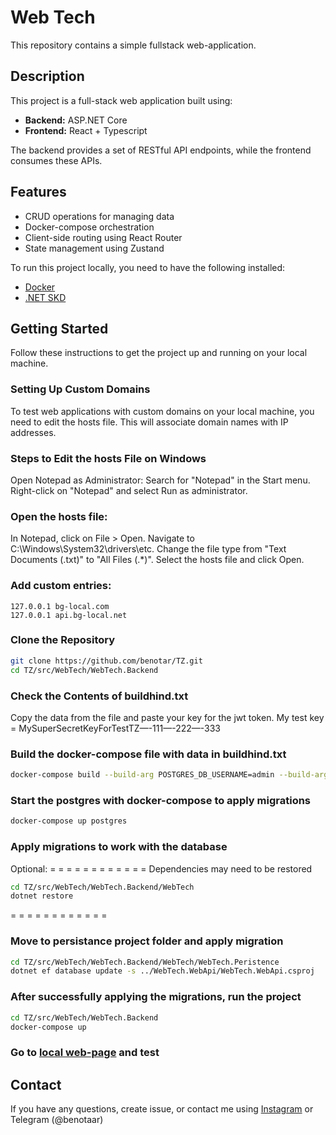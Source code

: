 # Web Tech

This repository contains a simple fullstack web-application.

## Description

This project is a full-stack web application built using:

- **Backend:** ASP.NET Core
- **Frontend:** React + Typescript

The backend provides a set of RESTful API endpoints, while the frontend consumes these APIs.

## Features

- CRUD operations for managing data
- Docker-compose orchestration
- Client-side routing using React Router
- State management using Zustand

To run this project locally, you need to have the following installed:

- [Docker](https://www.docker.com/products/docker-desktop/)
- [.NET SKD](https://dotnet.microsoft.com/en-us/download/)

## Getting Started

Follow these instructions to get the project up and running on your local machine.

### Setting Up Custom Domains
To test web applications with custom domains on your local machine, you need to edit the hosts file. This will associate domain names with IP addresses.

### Steps to Edit the hosts File on Windows

Open Notepad as Administrator:
Search for "Notepad" in the Start menu.
Right-click on "Notepad" and select Run as administrator.

### Open the hosts file:

In Notepad, click on File > Open.
Navigate to C:\Windows\System32\drivers\etc.
Change the file type from "Text Documents (.txt)" to "All Files (.*)".
Select the hosts file and click Open.

### Add custom entries:

```
127.0.0.1 bg-local.com
127.0.0.1 api.bg-local.net
```

### Clone the Repository

```bash
git clone https://github.com/benotar/TZ.git
cd TZ/src/WebTech/WebTech.Backend
```

### Check the Contents of buildhind.txt

Copy the data from the file and paste your key for the jwt token. My test key = MySuperSecretKeyForTestTZ—-111—-222—-333

### Build the docker-compose file with data in buildhind.txt

```bash
docker-compose build --build-arg POSTGRES_DB_USERNAME=admin --build-arg POSTGRES_DB_PASSWORD=admin --build-arg JWT_SECRET=<your secret key>
```

### Start the postgres with docker-compose to apply migrations

```bash
docker-compose up postgres
```

### Apply migrations to work with the database

Optional:
= = = = = = = = = = = =
Dependencies may need to be restored

```bash
cd TZ/src/WebTech/WebTech.Backend/WebTech
dotnet restore
```
= = = = = = = = = = = =

### Move to persistance project folder and apply migration

```bash
cd TZ/src/WebTech/WebTech.Backend/WebTech/WebTech.Peristence
dotnet ef database update -s ../WebTech.WebApi/WebTech.WebApi.csproj
```

### After successfully applying the migrations, run the project

```bash
cd TZ/src/WebTech/WebTech.Backend
docker-compose up
```

### Go to [local web-page](http://bg-local.com:3000/) and test

## Contact
If you have any questions, create issue, or contact me using [Instagram](https://www.instagram.com/benotar_) or Telegram (@benotaar)
